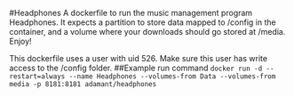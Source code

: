 #Headphones
A dockerfile to run the music management program Headphones. It expects a  partition to store data mapped to /config in the container, and a volume where your downloads should go stored at /media. Enjoy!

This dockerfile uses a user with uid 526. Make sure this user has write access to the /config folder. 
##Example run command
`docker run -d --restart=always --name Headphones --volumes-from Data --volumes-from media -p 8181:8181 adamant/headphones`